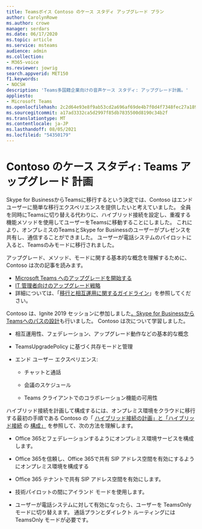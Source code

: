 ```yaml
---
title: Teamsボイス Contoso のケース スタディ アップグレード プラン
author: CarolynRowe
ms.author: crowe
manager: serdars
ms.date: 06/17/2020
ms.topic: article
ms.service: msteams
audience: admin
ms.collection:
- M365-voice
ms.reviewer: jowrig
search.appverid: MET150
f1.keywords:
- NOCSH
description: 'Teams多国籍企業向けの音声ケース スタディ: アップグレード計画。'
appliesto:
- Microsoft Teams
ms.openlocfilehash: 2c2d64e93e8f9ab53cd2a696af69de4b7f0d4f7348fec27a189b60896ee1ec02
ms.sourcegitcommit: a17ad3332ca5d2997f85db7835500d8190c34b2f
ms.translationtype: MT
ms.contentlocale: ja-JP
ms.lasthandoff: 08/05/2021
ms.locfileid: "54350179"
---
```

# <a name="contoso-case-study-teams-upgrade-plan"></a>Contoso のケース スタディ: Teams アップグレード 計画

Skype for BusinessからTeamsに移行するという決定では、Contoso はエンド ユーザーに簡単な移行エクスペリエンスを提供したいと考えていました。 全員を同時にTeamsに切り替える代わりに、ハイブリッド接続を設定し、重複する機能メソッドを使用してユーザーをTeamsに移動することにしました。 これにより、オンプレミスのTeamsとSkype for Businessのユーザーがプレゼンスを共有し、通信することができました。 ユーザーが電話システムのパイロットに入ると、Teamsのみモードに移行されました。

アップグレード、メソッド、モードに関する基本的な概念を理解するために、Contoso は次の記事を読みます。

- [Microsoft Teams へのアップグレードを開始する](upgrade-start-here.md)
- [IT 管​​理者向けのアップグレード戦略](upgrade-to-teams-on-prem-implement.md) 
- 詳細については、「[移行と相互運用に関するガイドライン](migration-interop-guidance-for-teams-with-skype.md)」を参照してください。
 
Contoso は、Ignite 2019 セッションに参加しました[。Skype for BusinessからTeamsへのパスの設計](https://myignite.techcommunity.microsoft.com/sessions/81820?source=sessions)も行いました。 Contoso は次について学習しました。

- 相互運用性、フェデレーション、アップグレード動作などの基本的な概念 

- TeamsUpgradePolicy に基づく共存モードと管理 

- エンド ユーザー エクスペリエンス: 

  - チャットと通話 

  - 会議のスケジュール 

  - Teams クライアントでのコラボレーション機能の可用性 

ハイブリッド接続を計画して構成するには、オンプレミス環境をクラウドに移行する最初の手順である Contoso の「 [ハイブリッド接続の計画」と「ハイブリッド接続](/SkypeForBusiness/hybrid/plan-hybrid-connectivity) の [構成」](/SkypeForBusiness/hybrid/configure-hybrid-connectivity) を参照して、次の方法を理解します。 

  - Office 365とフェデレーションするようにオンプレミス環境サービスを構成します。 

  - Office 365を信頼し、Office 365で共有 SIP アドレス空間を有効にするようにオンプレミス環境を構成する 

  - Office 365 テナントで共有 SIP アドレス空間を有効にします。

  - 技術パイロットの間にアイランド モードを使用します。

  - ユーザーが電話システムに対して有効になったら、ユーザーを TeamsOnly モードに切り替えます。 通話プランとダイレクト ルーティングには TeamsOnly モードが必要です。
